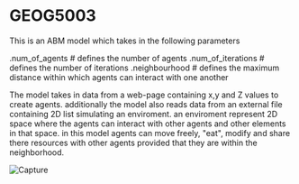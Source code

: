 # GEOG5003
This is an ABM model which takes in the following parameters

  .num_of_agents # defines the number of agents
  .num_of_iterations # defines the number of iterations
  .neighbourhood # defines the maximum distance within which agents can interact with one another
  
The model takes in data from a web-page containing x,y and Z values to create agents. additionally the model also reads data from an external file containing 2D list simulating an enviroment. an enviroment represent 2D space where the agents can interact with other agents and other elements in that space. in this model agents can move freely, "eat", modify and share there resources with other agents provided that they are within the neighborhood.


![Capture](https://user-images.githubusercontent.com/63342826/80732195-a6aa3200-8b14-11ea-9370-f1c8dfbc9bf6.PNG)

